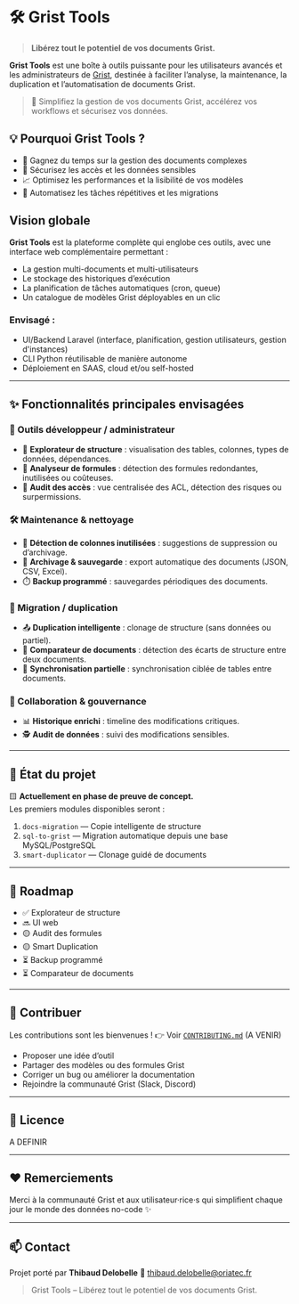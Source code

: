 # 🛠️ Grist Tools
> **Libérez tout le potentiel de vos documents Grist.**

**Grist Tools** est une boîte à outils puissante pour les utilisateurs avancés et les administrateurs de [Grist](https://www.getgrist.com), destinée à faciliter l’analyse, la maintenance, la duplication et l’automatisation de documents Grist.

> 🚀 Simplifiez la gestion de vos documents Grist, accélérez vos workflows et sécurisez vos données.


## 💡 Pourquoi Grist Tools ?

* 🧠 Gagnez du temps sur la gestion des documents complexes
* 🔐 Sécurisez les accès et les données sensibles
* 📈 Optimisez les performances et la lisibilité de vos modèles
* 🧰 Automatisez les tâches répétitives et les migrations

## Vision globale

**Grist Tools** est la plateforme complète qui englobe ces outils, avec une interface web complémentaire permettant :

* La gestion multi-documents et multi-utilisateurs
* Le stockage des historiques d’exécution
* La planification de tâches automatiques (cron, queue)
* Un catalogue de modèles Grist déployables en un clic

### Envisagé :

* UI/Backend Laravel (interface, planification, gestion utilisateurs, gestion d'instances)
* CLI Python réutilisable de manière autonome
* Déploiement en SAAS, cloud et/ou self-hosted

---

## ✨ Fonctionnalités principales envisagées

### 🔧 Outils développeur / administrateur

- 🧩 **Explorateur de structure** : visualisation des tables, colonnes, types de données, dépendances.
- 🧠 **Analyseur de formules** : détection des formules redondantes, inutilisées ou coûteuses.
- 🔐 **Audit des accès** : vue centralisée des ACL, détection des risques ou surpermissions.

### 🛠️ Maintenance & nettoyage

- 🧹 **Détection de colonnes inutilisées** : suggestions de suppression ou d’archivage.
- 💾 **Archivage & sauvegarde** : export automatique des documents (JSON, CSV, Excel).
- ⏱️ **Backup programmé** : sauvegardes périodiques des documents.

### 🔁 Migration / duplication

- 📤 **Duplication intelligente** : clonage de structure (sans données ou partiel).
- 🔁 **Comparateur de documents** : détection des écarts de structure entre deux documents.
- 🔗 **Synchronisation partielle** : synchronisation ciblée de tables entre documents.

### 👥 Collaboration & gouvernance

- 📊 **Historique enrichi** : timeline des modifications critiques.
- 🕵️ **Audit de données** : suivi des modifications sensibles.

---

## 🚧 État du projet

🟨 **Actuellement en phase de preuve de concept.**  
Les premiers modules disponibles seront :

1. `docs-migration` — Copie intelligente de structure  
2. `sql-to-grist` — Migration automatique depuis une base MySQL/PostgreSQL  
3. `smart-duplicator` — Clonage guidé de documents

---

## 📅 Roadmap

* ✅ Explorateur de structure
* 🔜 UI web
* 🟡 Audit des formules
* 🟡 Smart Duplication
* ⏳ Backup programmé
* ⏳ Comparateur de documents

---

## 🤝 Contribuer 

Les contributions sont les bienvenues !
👉 Voir [`CONTRIBUTING.md`](./CONTRIBUTING.md) (A VENIR)

* Proposer une idée d’outil
* Partager des modèles ou des formules Grist
* Corriger un bug ou améliorer la documentation
* Rejoindre la communauté Grist (Slack, Discord)

---

## 📜 Licence

A DEFINIR

---

## ❤️ Remerciements

Merci à la communauté Grist et aux utilisateur·rice·s qui simplifient chaque jour le monde des données no-code ✨

---

## 📫 Contact

Projet porté par
**Thibaud Delobelle**
📧 [thibaud.delobelle@oriatec.fr](mailto:thibaud.delobelle@oriatec.fr)

> Grist Tools – Libérez tout le potentiel de vos documents Grist.
